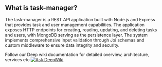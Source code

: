 ## What is task-manager?
The task-manager is a REST API application built with Node.js and Express that provides task and user management capabilities. The application exposes HTTP endpoints for creating, reading, updating, and deleting tasks and users, with MongoDB serving as the persistence layer. The system implements comprehensive input validation through Joi schemas and custom middleware to ensure data integrity and security.

Follow our Deep wiki documentation for detailed overview, architecture, services etc
[![Ask DeepWiki](https://deepwiki.com/badge.svg)](https://deepwiki.com/5Amogh/task-manager)
